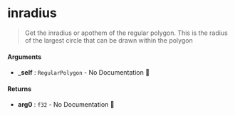 # inradius

>  Get the inradius or apothem of the regular polygon.
>  This is the radius of the largest circle that can
>  be drawn within the polygon

#### Arguments

- **\_self** : `RegularPolygon` \- No Documentation 🚧

#### Returns

- **arg0** : `f32` \- No Documentation 🚧